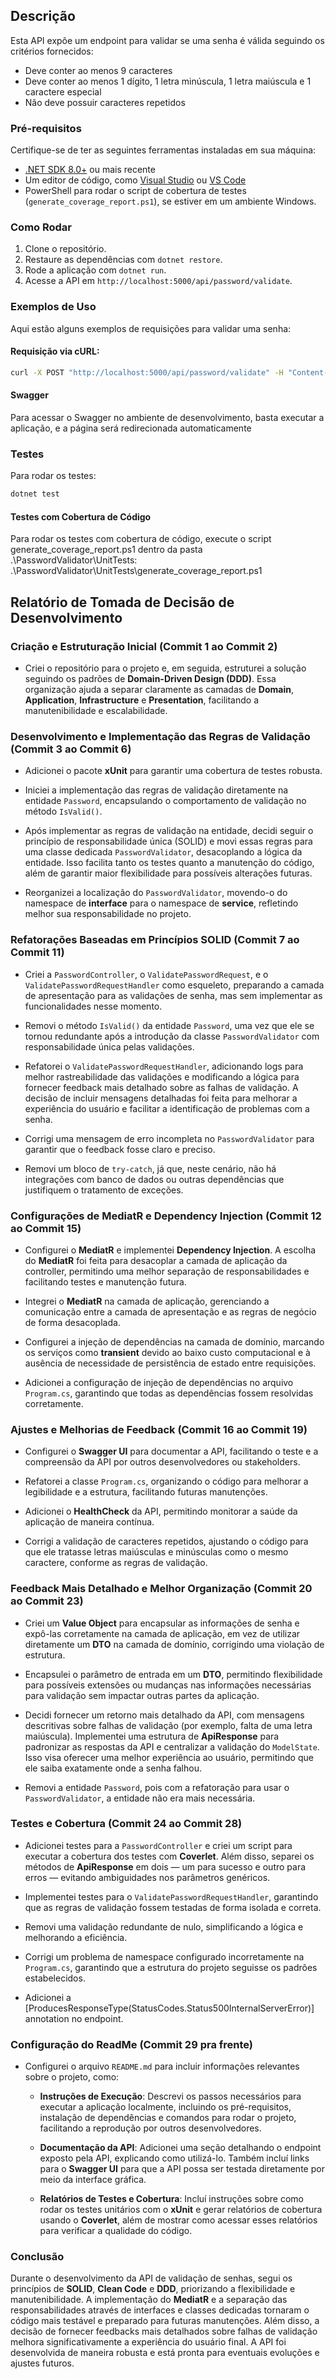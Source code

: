 ## Descrição

Esta API expõe um endpoint para validar se uma senha é válida seguindo os critérios fornecidos:

- Deve conter ao menos 9 caracteres
- Deve conter ao menos 1 dígito, 1 letra minúscula, 1 letra maiúscula e 1 caractere especial
- Não deve possuir caracteres repetidos

### Pré-requisitos

Certifique-se de ter as seguintes ferramentas instaladas em sua máquina:

- [.NET SDK 8.0+](https://dotnet.microsoft.com/download) ou mais recente
- Um editor de código, como [Visual Studio](https://visualstudio.microsoft.com/) ou [VS Code](https://code.visualstudio.com/)
- PowerShell para rodar o script de cobertura de testes (`generate_coverage_report.ps1`), se estiver em um ambiente Windows.

### Como Rodar

1. Clone o repositório.
2. Restaure as dependências com `dotnet restore`.
3. Rode a aplicação com `dotnet run`.
4. Acesse a API em `http://localhost:5000/api/password/validate`.

### Exemplos de Uso

Aqui estão alguns exemplos de requisições para validar uma senha:

#### Requisição via cURL:

```bash
curl -X POST "http://localhost:5000/api/password/validate" -H "Content-Type: application/json" -d "{\"password\":\"AbTp9!fok\"}"
```

#### Swagger

Para acessar o Swagger no ambiente de desenvolvimento, basta executar a aplicação, e a página será redirecionada automaticamente

### Testes

Para rodar os testes:

```bash
dotnet test
```
#### Testes com Cobertura de Código
Para rodar os testes com cobertura de código, execute o script generate_coverage_report.ps1 dentro da pasta .\PasswordValidator\UnitTests:
.\PasswordValidator\UnitTests\generate_coverage_report.ps1

## Relatório de Tomada de Decisão de Desenvolvimento

### Criação e Estruturação Inicial (Commit 1 ao Commit 2)

- Criei o repositório para o projeto e, em seguida, estruturei a solução seguindo os padrões de **Domain-Driven Design (DDD)**. Essa organização ajuda a separar claramente as camadas de **Domain**, **Application**, **Infrastructure** e **Presentation**, facilitando a manutenibilidade e escalabilidade.

### Desenvolvimento e Implementação das Regras de Validação (Commit 3 ao Commit 6)

- Adicionei o pacote **xUnit** para garantir uma cobertura de testes robusta.
  
- Iniciei a implementação das regras de validação diretamente na entidade `Password`, encapsulando o comportamento de validação no método `IsValid()`.

- Após implementar as regras de validação na entidade, decidi seguir o princípio de responsabilidade única (SOLID) e movi essas regras para uma classe dedicada `PasswordValidator`, desacoplando a lógica da entidade. Isso facilita tanto os testes quanto a manutenção do código, além de garantir maior flexibilidade para possíveis alterações futuras.

- Reorganizei a localização do `PasswordValidator`, movendo-o do namespace de **interface** para o namespace de **service**, refletindo melhor sua responsabilidade no projeto.

### Refatorações Baseadas em Princípios SOLID (Commit 7 ao Commit 11)

- Criei a `PasswordController`, o `ValidatePasswordRequest`, e o `ValidatePasswordRequestHandler` como esqueleto, preparando a camada de apresentação para as validações de senha, mas sem implementar as funcionalidades nesse momento.

- Removi o método `IsValid()` da entidade `Password`, uma vez que ele se tornou redundante após a introdução da classe `PasswordValidator` com responsabilidade única pelas validações.

- Refatorei o `ValidatePasswordRequestHandler`, adicionando logs para melhor rastreabilidade das validações e modificando a lógica para fornecer feedback mais detalhado sobre as falhas de validação. A decisão de incluir mensagens detalhadas foi feita para melhorar a experiência do usuário e facilitar a identificação de problemas com a senha.

- Corrigi uma mensagem de erro incompleta no `PasswordValidator` para garantir que o feedback fosse claro e preciso.

- Removi um bloco de `try-catch`, já que, neste cenário, não há integrações com banco de dados ou outras dependências que justifiquem o tratamento de exceções.

### Configurações de MediatR e Dependency Injection (Commit 12 ao Commit 15)

- Configurei o **MediatR** e implementei **Dependency Injection**. A escolha do **MediatR** foi feita para desacoplar a camada de aplicação da controller, permitindo uma melhor separação de responsabilidades e facilitando testes e manutenção futura.

- Integrei o **MediatR** na camada de aplicação, gerenciando a comunicação entre a camada de apresentação e as regras de negócio de forma desacoplada.

- Configurei a injeção de dependências na camada de domínio, marcando os serviços como **transient** devido ao baixo custo computacional e à ausência de necessidade de persistência de estado entre requisições.

- Adicionei a configuração de injeção de dependências no arquivo `Program.cs`, garantindo que todas as dependências fossem resolvidas corretamente.

### Ajustes e Melhorias de Feedback (Commit 16 ao Commit 19)

- Configurei o **Swagger UI** para documentar a API, facilitando o teste e a compreensão da API por outros desenvolvedores ou stakeholders.

- Refatorei a classe `Program.cs`, organizando o código para melhorar a legibilidade e a estrutura, facilitando futuras manutenções.

- Adicionei o **HealthCheck** da API, permitindo monitorar a saúde da aplicação de maneira contínua.

- Corrigi a validação de caracteres repetidos, ajustando o código para que ele tratasse letras maiúsculas e minúsculas como o mesmo caractere, conforme as regras de validação.

### Feedback Mais Detalhado e Melhor Organização (Commit 20 ao Commit 23)

- Criei um **Value Object** para encapsular as informações de senha e expô-las corretamente na camada de aplicação, em vez de utilizar diretamente um **DTO** na camada de domínio, corrigindo uma violação de estrutura.

- Encapsulei o parâmetro de entrada em um **DTO**, permitindo flexibilidade para possíveis extensões ou mudanças nas informações necessárias para validação sem impactar outras partes da aplicação.

- Decidi fornecer um retorno mais detalhado da API, com mensagens descritivas sobre falhas de validação (por exemplo, falta de uma letra maiúscula). Implementei uma estrutura de **ApiResponse** para padronizar as respostas da API e centralizar a validação do `ModelState`. Isso visa oferecer uma melhor experiência ao usuário, permitindo que ele saiba exatamente onde a senha falhou.

- Removi a entidade `Password`, pois com a refatoração para usar o `PasswordValidator`, a entidade não era mais necessária.

### Testes e Cobertura (Commit 24 ao Commit 28)

- Adicionei testes para a `PasswordController` e criei um script para executar a cobertura dos testes com **Coverlet**. Além disso, separei os métodos de **ApiResponse** em dois — um para sucesso e outro para erros — evitando ambiguidades nos parâmetros genéricos.

- Implementei testes para o `ValidatePasswordRequestHandler`, garantindo que as regras de validação fossem testadas de forma isolada e correta.

- Removi uma validação redundante de nulo, simplificando a lógica e melhorando a eficiência.

- Corrigi um problema de namespace configurado incorretamente na `Program.cs`, garantindo que a estrutura do projeto seguisse os padrões estabelecidos.

- Adicionei a [ProducesResponseType(StatusCodes.Status500InternalServerError)] annotation no endpoint.

### Configuração do ReadMe (Commit 29 pra frente)

- Configurei o arquivo `README.md` para incluir informações relevantes sobre o projeto, como:

  - **Instruções de Execução**: Descrevi os passos necessários para executar a aplicação localmente, incluindo os pré-requisitos, instalação de dependências e comandos para rodar o projeto, facilitando a reprodução por outros desenvolvedores.
  
  - **Documentação da API**: Adicionei uma seção detalhando o endpoint exposto pela API, explicando como utilizá-lo. Também incluí links para o **Swagger UI** para que a API possa ser testada diretamente por meio da interface gráfica.

  - **Relatórios de Testes e Cobertura**: Incluí instruções sobre como rodar os testes unitários com o **xUnit** e gerar relatórios de cobertura usando o **Coverlet**, além de mostrar como acessar esses relatórios para verificar a qualidade do código.

### Conclusão

Durante o desenvolvimento da API de validação de senhas, segui os princípios de **SOLID**, **Clean Code** e **DDD**, priorizando a flexibilidade e manutenibilidade. A implementação do **MediatR** e a separação das responsabilidades através de interfaces e classes dedicadas tornaram o código mais testável e preparado para futuras manutenções. Além disso, a decisão de fornecer feedbacks mais detalhados sobre falhas de validação melhora significativamente a experiência do usuário final. A API foi desenvolvida de maneira robusta e está pronta para eventuais evoluções e ajustes futuros.

